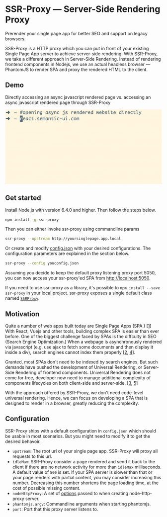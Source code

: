 # SSR-Proxy — Server-Side Rendering Proxy

Prerender your single page app for better SEO and support on legacy browsers.

SSR-Proxy is a HTTP proxy which you can put in front of your existing Single Page App server to achieve server-side rendering. With SSR-Proxy, we take a different approach in Server-Side Rendering. Instead of rendering frontend components in Nodejs, we use an actual headless browser — PhantomJS to render SPA and proxy the rendered HTML to the client. 

## Demo

Directly accessing an async javascript rendered page vs. accessing an async javascript rendered page through SSR-Proxy

![demo](demo.gif)

## Get started

Install Node.js with version 6.4.0 and higher. Then follow the steps below.
```bash
npm install -g ssr-proxy
```

Then you can either invoke ssr-proxy using commandline params

```bash
ssr-proxy --upstream http://yoursinglepage.app.local
```

Or create and modify [config.json](config.json) with your desired configurations. The configuration parameters are explained in the section below.

```bash
ssr-proxy --config youconfig.json
```

Assuming you decide to keep the default proxy listening proxy port 5050, you can now access your ssr-proxy'ed SPA from [http://localhost:5050](http://localhost:5050).

If you need to use ssr-proxy as a library, it's possible to `npm install --save ssr-proxy` in your local project. ssr-proxy exposes a single default class named [`SSRProxy`](src/index.ts).

## Motivation

Quite a number of web apps built today are Single Page Apps (SPA.) [[1]] With React, Vuejs and other tools, building complex SPA is easier than ever before. One of the biggest challenge faced by SPAs is the diffculty in SEO (Search Engine Optimization.) When a webpage is asynchronously rendered via javascript (e.g. use ajax to fetch some documents and then display it inside a div), search engines cannot index them properly [[2], [4]].

Granted, most SPAs don't need to be indexed by search engines, But such demands have pushed the development of Universal Rendering, or Server-Side Rendering of frontend components. Universal Rendering does not come for free, developer now need to manage additional complexity of components lifecycles on both client-side and server-side. [[3], [5]]

With the approach offered by SSR-Proxy, we don't need code-level universal rendering. Hence, we can focus on developing a SPA that is designed to render in a browser, greatly reducing the complexity.

## Configuration

SSR-Proxy ships with a default configuration in `config.json` which should be usable in most scenarios. But you might need to modify it to get the desired behavoir.

- `upstream`: The root url of your single page app. SSR-Proxy will proxy all requests to this url.
- `idleMax`: SSR-Proxy consider a page rendered and send it back to the client if there are no network activity for more than `idleMax` milliseconds. A default value of `500` is set. If your SPA server is slower than that or your page renders with partial content, you may consider increasing this number. Decreasing this number shortens the page loading time, at the cost of possible missing content.
- `nodeHttpProxy`: A set of [options](https://github.com/nodejitsu/node-http-proxy#options) passed to when creating node-http-proxy server.
- `phantomjs.argv`: Commandline arguments when starting phantomjs.
- `port`: Port that this proxy server listens to.

[1]: https://github.com/search?o=desc&q=require%28%27react-router%27%29&ref=searchresults&s=indexed&type=Code&utf8=%E2%9C%93

[2]: http://webcache.googleusercontent.com/search?q=cache:ypDo69X-oj0J:react.semantic-ui.com/&num=1&hl=en&gl=ca&strip=1&vwsrc=0

[3]: http://jamesknelson.com/universal-react-youre-doing-it-wrong/

[4]: https://engineering.pinterest.com/blog/demystifying-seo-experiments

[5]: http://cs.mcgill.ca/~mxia3/2016/12/03/The-cost-of-Universal-Rendering/